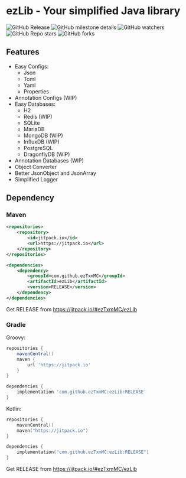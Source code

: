 # ezLib - Your simplified Java library

![GitHub Release](https://img.shields.io/github/v/release/ezTxmMC/ezLib?include_prereleases&style=for-the-badge&color=%23d97325)
![GitHub milestone details](https://img.shields.io/github/milestones/progress-percent/ezTxmMC/ezLib/1?style=for-the-badge)
![GitHub watchers](https://img.shields.io/github/watchers/ezTxmMC/ezLib?style=for-the-badge)
![GitHub Repo stars](https://img.shields.io/github/stars/ezTxmMC/ezLib?style=for-the-badge)
![GitHub forks](https://img.shields.io/github/forks/ezTxmMC/ezLib?style=for-the-badge)

## Features

- Easy Configs:
  - Json
  - Toml
  - Yaml
  - Properties
- Annotation Configs (WIP)
- Easy Databases:
  - H2
  - Redis (WIP)
  - SQLite
  - MariaDB
  - MongoDB (WIP)
  - InfluxDB (WIP)
  - PostgreSQL
  - DragonflyDB (WIP)
- Annotation Databases (WIP)
- Object Converter
- Better JsonObject and JsonArray
- Simplified Logger

## Dependency

### Maven

```xml
<repositories>
    <repository>
        <id>jitpack.io</id>
        <url>https://jitpack.io</url>
    </repository>
</repositories>

<dependencies>
    <dependency>
        <groupId>com.github.ezTxmMC</groupId>
        <artifactId>ezLib</artifactId>
        <version>RELEASE</version>
    </dependency>
</dependencies>
```

Get RELEASE from https://jitpack.io/#ezTxmMC/ezLib

### Gradle

Groovy:

```groovy
repositories {
    mavenCentral()
    maven {
        url 'https://jitpack.io'
    }
}

dependencies {
    implementation 'com.github.ezTxmMC:ezLib:RELEASE'
}
```

Kotlin:

```kotlin
repositories {
    mavenCentral()
    maven("https://jitpack.io")
}

dependencies {
    implementation("com.github.ezTxmMC:ezLib:RELEASE")
}
```

Get RELEASE from https://jitpack.io/#ezTxmMC/ezLib
